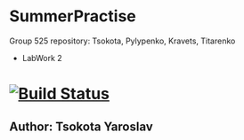 # SummerPractise
Group 525 repository: Tsokota, Pylypenko, Kravets, Titarenko
+ LabWork 2 
# [![Build Status](https://travis-ci.com/tsokota/SummerPractise.svg?branch=LaboratWork2)](https://travis-ci.com/tsokota/SummerPractise)
## Author: Tsokota Yaroslav
